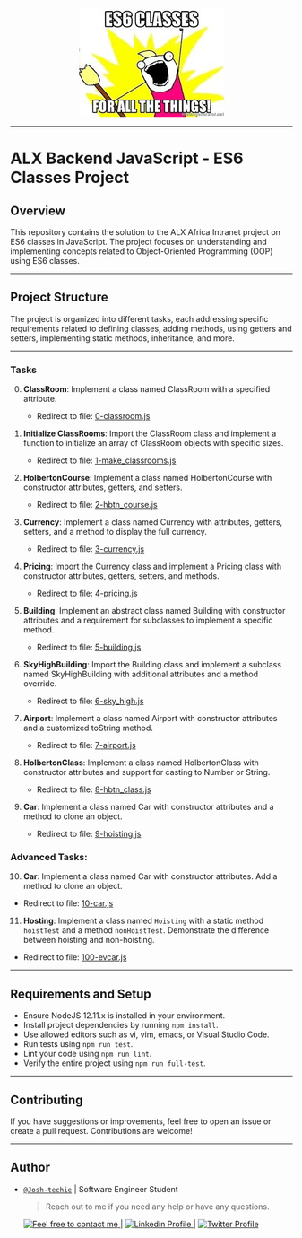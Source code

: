 <p align="center">
<img src ="../Assets/ES6_Classes.jpg">
</p>

---

# ALX Backend JavaScript - ES6 Classes Project

## Overview

This repository contains the solution to the ALX Africa Intranet project on ES6 classes in JavaScript. The project focuses on understanding and implementing concepts related to Object-Oriented Programming (OOP) using ES6 classes.

---

## Project Structure

The project is organized into different tasks, each addressing specific requirements related to defining classes, adding methods, using getters and setters, implementing static methods, inheritance, and more.

---

### Tasks

0. **ClassRoom**: Implement a class named ClassRoom with a specified attribute.

   - Redirect to file: [0-classroom.js](./0-classroom.js)

1. **Initialize ClassRooms**: Import the ClassRoom class and implement a function to initialize an array of ClassRoom objects with specific sizes.

   - Redirect to file: [1-make_classrooms.js](./1-make_classrooms.js)

2. **HolbertonCourse**: Implement a class named HolbertonCourse with constructor attributes, getters, and setters.

   - Redirect to file: [2-hbtn_course.js](./2-hbtn_course.js)

3. **Currency**: Implement a class named Currency with attributes, getters, setters, and a method to display the full currency.

   - Redirect to file: [3-currency.js](./3-currency.js)

4. **Pricing**: Import the Currency class and implement a Pricing class with constructor attributes, getters, setters, and methods.

   - Redirect to file: [4-pricing.js](./4-pricing.js)

5. **Building**: Implement an abstract class named Building with constructor attributes and a requirement for subclasses to implement a specific method.

   - Redirect to file: [5-building.js](./5-building.js)

6. **SkyHighBuilding**: Import the Building class and implement a subclass named SkyHighBuilding with additional attributes and a method override.

   - Redirect to file: [6-sky_high.js](./6-sky_high.js)

7. **Airport**: Implement a class named Airport with constructor attributes and a customized toString method.

   - Redirect to file: [7-airport.js](./7-airport.js)

8. **HolbertonClass**: Implement a class named HolbertonClass with constructor attributes and support for casting to Number or String.

   - Redirect to file: [8-hbtn_class.js](./8-hbtn_class.js)

9. **Car**: Implement a class named Car with constructor attributes and a method to clone an object.
   - Redirect to file: [9-hoisting.js](./9-hoisting.js)

### Advanced Tasks:

10. **Car**: Implement a class named Car with constructor attributes. Add a method to clone an object.

- Redirect to file: [10-car.js](./10-car.js)

11. **Hosting**: Implement a class named `Hoisting` with a static method `hoistTest` and a method `nonHoistTest`. Demonstrate the difference between hoisting and non-hoisting.

- Redirect to file: [100-evcar.js](./100-evcar.js)

---

## Requirements and Setup

- Ensure NodeJS 12.11.x is installed in your environment.
- Install project dependencies by running `npm install`.
- Use allowed editors such as vi, vim, emacs, or Visual Studio Code.
- Run tests using `npm run test`.
- Lint your code using `npm run lint`.
- Verify the entire project using `npm run full-test`.

---

## Contributing

If you have suggestions or improvements, feel free to open an issue or create a pull request. Contributions are welcome!

---

## Author

- [`@Josh-techie`]() | Software Engineer Student

  > Reach out to me if you need any help or have any questions.

  <a href="mailto:youssef.abouyahia@e-polytechnique.ma">
  	<img alt="Feel free to contact me" src="https://img.shields.io/badge/-Ask_me_anything-blue?style=flat&logo=Gmail&logoColor=white&link=mailto:youssef.abouyahia@e-polytechnique.ma&color=3d85c6" />
  </a>
  <span> | </span>
    <a href="https://www.linkedin.com/in/youssef-abouyahia/">
        <img alt="Linkedin Profile" src="https://img.shields.io/badge/-Linkedin-0072b1?style=flat&logo=Linkedin&logoColor=white&link=https://www.linkedin.com/in/youssef-abouyahia/" />
    </a>
    <span> | </span>
    <a href="https://twitter.com/JoesephAb">
        <img alt="Twitter Profile" src="https://img.shields.io/badge/-Twitter-0072b1?style=flat&logo=Twitter&logoColor=white&link=https://twitter.com/JoesephAb&color=1DA1F2" />
    </a>
